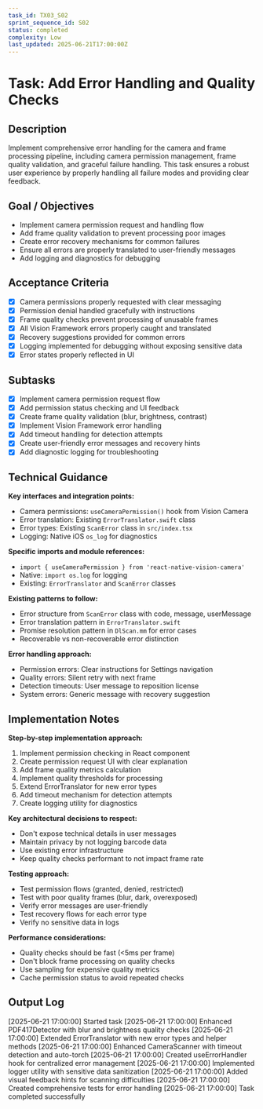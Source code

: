 ```yaml
---
task_id: TX03_S02
sprint_sequence_id: S02
status: completed
complexity: Low
last_updated: 2025-06-21T17:00:00Z
---
```


# Task: Add Error Handling and Quality Checks

## Description
Implement comprehensive error handling for the camera and frame processing pipeline, including camera permission management, frame quality validation, and graceful failure handling. This task ensures a robust user experience by properly handling all failure modes and providing clear feedback.

## Goal / Objectives
- Implement camera permission request and handling flow
- Add frame quality validation to prevent processing poor images
- Create error recovery mechanisms for common failures
- Ensure all errors are properly translated to user-friendly messages
- Add logging and diagnostics for debugging

## Acceptance Criteria
- [x] Camera permissions properly requested with clear messaging
- [x] Permission denial handled gracefully with instructions
- [x] Frame quality checks prevent processing of unusable frames
- [x] All Vision Framework errors properly caught and translated
- [x] Recovery suggestions provided for common errors
- [x] Logging implemented for debugging without exposing sensitive data
- [x] Error states properly reflected in UI

## Subtasks
- [x] Implement camera permission request flow
- [x] Add permission status checking and UI feedback
- [x] Create frame quality validation (blur, brightness, contrast)
- [x] Implement Vision Framework error handling
- [x] Add timeout handling for detection attempts
- [x] Create user-friendly error messages and recovery hints
- [x] Add diagnostic logging for troubleshooting

## Technical Guidance

**Key interfaces and integration points:**
- Camera permissions: `useCameraPermission()` hook from Vision Camera
- Error translation: Existing `ErrorTranslator.swift` class
- Error types: Existing `ScanError` class in `src/index.tsx`
- Logging: Native iOS `os_log` for diagnostics

**Specific imports and module references:**
- `import { useCameraPermission } from 'react-native-vision-camera'`
- Native: `import os.log` for logging
- Existing: `ErrorTranslator` and `ScanError` classes

**Existing patterns to follow:**
- Error structure from `ScanError` class with code, message, userMessage
- Error translation pattern in `ErrorTranslator.swift`
- Promise resolution pattern in `DlScan.mm` for error cases
- Recoverable vs non-recoverable error distinction

**Error handling approach:**
- Permission errors: Clear instructions for Settings navigation
- Quality errors: Silent retry with next frame
- Detection timeouts: User message to reposition license
- System errors: Generic message with recovery suggestion

## Implementation Notes

**Step-by-step implementation approach:**
1. Implement permission checking in React component
2. Create permission request UI with clear explanation
3. Add frame quality metrics calculation
4. Implement quality thresholds for processing
5. Extend ErrorTranslator for new error types
6. Add timeout mechanism for detection attempts
7. Create logging utility for diagnostics

**Key architectural decisions to respect:**
- Don't expose technical details in user messages
- Maintain privacy by not logging barcode data
- Use existing error infrastructure
- Keep quality checks performant to not impact frame rate

**Testing approach:**
- Test permission flows (granted, denied, restricted)
- Test with poor quality frames (blur, dark, overexposed)
- Verify error messages are user-friendly
- Test recovery flows for each error type
- Verify no sensitive data in logs

**Performance considerations:**
- Quality checks should be fast (<5ms per frame)
- Don't block frame processing on quality checks
- Use sampling for expensive quality metrics
- Cache permission status to avoid repeated checks

## Output Log

[2025-06-21 17:00:00] Started task
[2025-06-21 17:00:00] Enhanced PDF417Detector with blur and brightness quality checks
[2025-06-21 17:00:00] Extended ErrorTranslator with new error types and helper methods
[2025-06-21 17:00:00] Enhanced CameraScanner with timeout detection and auto-torch
[2025-06-21 17:00:00] Created useErrorHandler hook for centralized error management
[2025-06-21 17:00:00] Implemented logger utility with sensitive data sanitization
[2025-06-21 17:00:00] Added visual feedback hints for scanning difficulties
[2025-06-21 17:00:00] Created comprehensive tests for error handling
[2025-06-21 17:00:00] Task completed successfully